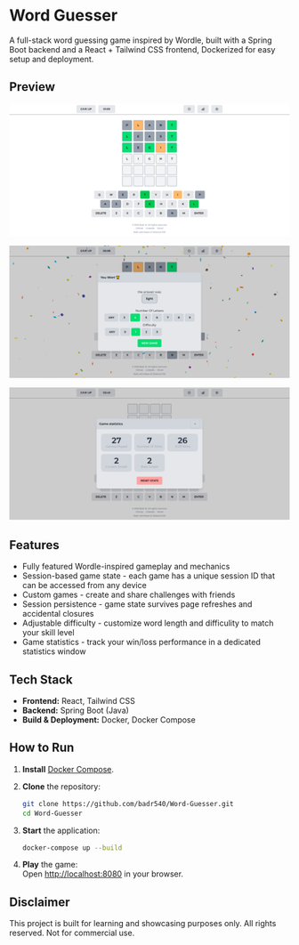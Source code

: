 # Word Guesser

A full-stack word guessing game inspired by Wordle, built with a Spring Boot backend and a React + Tailwind CSS frontend, Dockerized for easy setup and deployment.

## Preview

![Gameplay Screenshot](./images/Gameplay.png)

![Win Screenshot](./images/Win.png)

![Statistics screen](./images/Statistics.png)

## Features

- Fully featured Wordle-inspired gameplay and mechanics 
- Session-based game state - each game has a unique session ID that can be accessed from any device
- Custom games - create and share challenges with friends
- Session persistence - game state survives page refreshes and accidental closures  
- Adjustable difficulty - customize word length and difficulity to match your skill level
- Game statistics - track your win/loss performance in a dedicated statistics window

## Tech Stack

- **Frontend:** React, Tailwind CSS
- **Backend:** Spring Boot (Java)
- **Build & Deployment:** Docker, Docker Compose

## How to Run

1. **Install** [Docker Compose](https://docs.docker.com/compose/install/).
2. **Clone** the repository:

    ```bash
    git clone https://github.com/badr540/Word-Guesser.git
    cd Word-Guesser
    ```
3. **Start** the application:

    ```bash
    docker-compose up --build
    ```
4. **Play** the game:  
   Open [http://localhost:8080](http://localhost:8080) in your browser.

## Disclaimer

This project is built for learning and showcasing purposes only.
All rights reserved. Not for commercial use.

